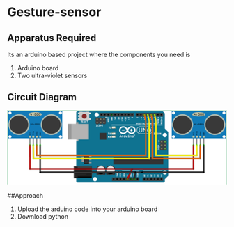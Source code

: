 # Gesture-sensor
## Apparatus Required 
Its an arduino based project where the components you need is 
1. Arduino board
2. Two ultra-violet sensors 

## Circuit Diagram 
![alt text](https://github.com/Anmol-Middha/Gesture-sensor/blob/master/circuit%20diagram.png)

##Approach
1. Upload the arduino code into your arduino board
2. Download python
